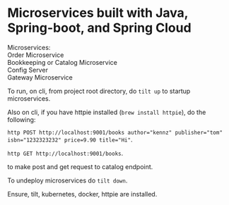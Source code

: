 # Microservices built with Java, Spring-boot, and Spring Cloud

Microservices:  
Order Microservice   
Bookkeeping or Catalog Microservice   
Config Server  
Gateway Microservice     

To run, on cli, from project root directory, do `tilt up` to startup microservices. 

Also on cli, if you have httpie installed (`brew install httpie`), do the following:  

`http POST http://localhost:9001/books author="kennz" publisher="tom"`   
`isbn="1232323232" price=9.90 title="Hi"`. 

`http GET http://localhost:9001/books`.

to make post and get request to catalog endpoint.

To undeploy microservices do `tilt down`.

Ensure, tilt, kubernetes, docker, httpie are installed.

